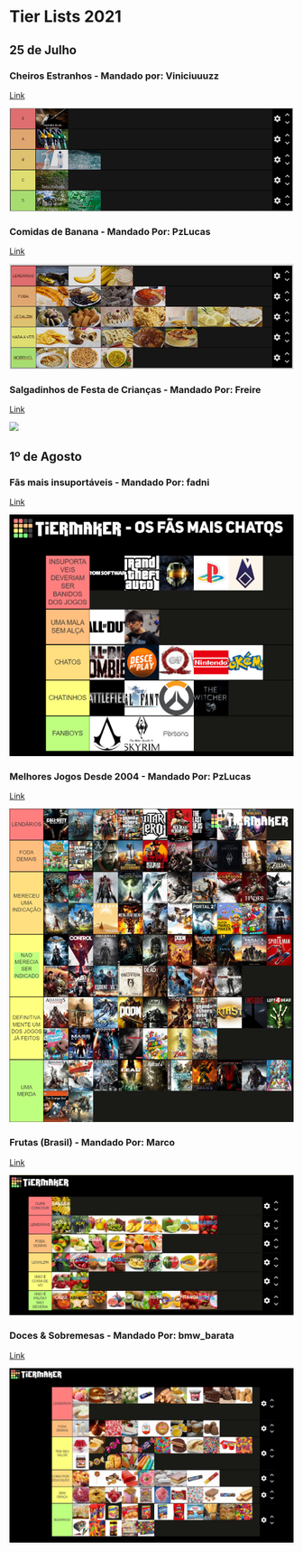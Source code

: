 # Tier Lists 2021

## 25 de Julho

### Cheiros Estranhos - Mandado por: Viniciuuuzz
[Link](https://tiermaker.com/create/melhor-cheiro-estranho-746866)

<img src="TierLists/1-cheiros_estranhos.png">

### Comidas de Banana - Mandado Por: PzLucas
[Link](https://tiermaker.com/create/comidas-de-banana-1142709)

<img src="TierLists/2-comidas_de_banana.png">

### Salgadinhos de Festa de Crianças - Mandado Por: Freire 
[Link](https://tiermaker.com/create/salgadinhos-de-festa-de-criana-1143129)

<img src="TierLists/3-salgadinho_de_criança.png">

## 1º de Agosto

### Fãs mais insuportáveis - Mandado Por: fadni
[Link](https://tiermaker.com/create/fs-mais-insuportveis-1144351)

<img src="TierLists/4-fans_chatos.png">

### Melhores Jogos Desde 2004 - Mandado Por: PzLucas
[Link](https://tiermaker.com/create/melhores-jogos-desde-2004-1142709)

<img src="TierLists/5-indicados-goty.png">

### Frutas (Brasil) - Mandado Por: Marco
[Link](https://tiermaker.com/create/frutas-brasil-554575)

<img src="TierLists/6-frutasDoBrasil.png">

### Doces & Sobremesas - Mandado Por: bmw_barata
[Link](https://tiermaker.com/create/doces-and-sobremesas-385270)

<img src="TierLists/7-docesEsobremesas.png">